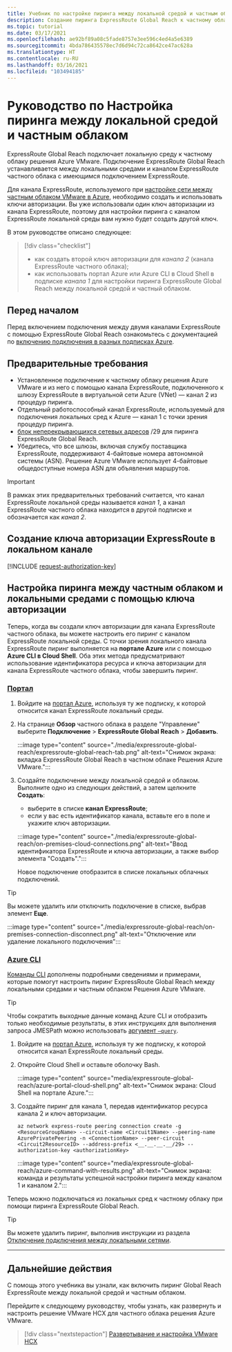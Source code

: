 ```yaml
---
title: Учебник по настройке пиринга между локальной средой и частным облаком
description: Создание пиринга ExpressRoute Global Reach к частному облаку в решении Azure VMware.
ms.topic: tutorial
ms.date: 03/17/2021
ms.openlocfilehash: ae92bf89a08c5fade8757e3ee596c4ed4a5e6389
ms.sourcegitcommit: 4bda786435578ec7d6d94c72ca8642ce47ac628a
ms.translationtype: HT
ms.contentlocale: ru-RU
ms.lasthandoff: 03/16/2021
ms.locfileid: "103494185"
---
```

# <a name="tutorial-peer-on-premises-environments-to-a-private-cloud"></a>Руководство по Настройка пиринга между локальной средой и частным облаком

ExpressRoute Global Reach подключает локальную среду к частному облаку решения Azure VMware. Подключение ExpressRoute Global Reach устанавливается между локальными средами и каналом ExpressRoute частного облака с имеющимся подключением ExpressRoute. 

Для канала ExpressRoute, используемого при [настройке сети между частным облаком VMware в Azure](tutorial-configure-networking.md), необходимо создать и использовать ключи авторизации.  Вы уже использовали один ключ авторизации из канала ExpressRoute, поэтому для настройки пиринга с каналом ExpressRoute локальной среды вам нужно будет создать другой ключ.

В этом руководстве описано следующее:

> [!div class="checklist"]
> * как создать второй ключ авторизации для _канала 2_ (канала ExpressRoute частного облака);
> * как использовать портал Azure или Azure CLI в Cloud Shell в подписке _канала 1_ для настройки пиринга ExpressRoute Global Reach между локальной средой и частный облаком.


## <a name="before-you-begin"></a>Перед началом

Перед включением подключения между двумя каналами ExpressRoute с помощью ExpressRoute Global Reach ознакомьтесь с документацией по [включению подключения в разных подписках Azure](../expressroute/expressroute-howto-set-global-reach-cli.md#enable-connectivity-between-expressroute-circuits-in-different-azure-subscriptions).  

## <a name="prerequisites"></a>Предварительные требования

- Установленное подключение к частному облаку решения Azure VMware и из него с помощью канала ExpressRoute, подключенного к шлюзу ExpressRoute в виртуальной сети Azure (VNet) — канал 2 из процедур пиринга.
- Отдельный работоспособный канал ExpressRoute, используемый для подключения локальных сред к Azure — канал 1 с точки зрения процедур пиринга.
- [блок неперекрывающихся сетевых адресов](../expressroute/expressroute-routing.md#ip-addresses-used-for-peerings) /29 для пиринга ExpressRoute Global Reach.
- Убедитесь, что все шлюзы, включая службу поставщика ExpressRoute, поддерживают 4-байтовые номера автономной системы (ASN). Решение Azure VMware использует 4-байтовые общедоступные номера ASN для объявления маршрутов.

>[!IMPORTANT]
>В рамках этих предварительных требований считается, что канал ExpressRoute локальной среды называется _канал 1_, а канал ExpressRoute частного облака находится в другой подписке и обозначается как _канал 2_.

## <a name="create-an-expressroute-authorization-key-in-the-on-premises-circuit"></a>Создание ключа авторизации ExpressRoute в локальном канале

[!INCLUDE [request-authorization-key](includes/request-authorization-key.md)]
 
## <a name="peer-private-cloud-to-on-premises-with-authorization-key"></a>Настройка пиринга между частным облаком и локальными средами с помощью ключа авторизации
Теперь, когда вы создали ключ авторизации для канала ExpressRoute частного облака, вы можете настроить его пиринг с каналом ExpressRoute локальной среды. С точки зрения локального канала ExpressRoute пиринг выполняется на **портале Azure** или с помощью **Azure CLI в Cloud Shell**. Оба этих метода предусматривают использование идентификатора ресурса и ключа авторизации для канала ExpressRoute частного облака, чтобы завершить пиринг.

### <a name="portal"></a>[Портал](#tab/azure-portal)
 
1. Войдите на [портал Azure](https://portal.azure.com), используя ту же подписку, к которой относится канал ExpressRoute локальный среды.

1. На странице **Обзор** частного облака в разделе "Управление" выберите **Подключение** > **ExpressRoute Global Reach** > **Добавить**.

    :::image type="content" source="./media/expressroute-global-reach/expressroute-global-reach-tab.png" alt-text="Снимок экрана: вкладка ExpressRoute Global Reach в частном облаке Решения Azure VMware.":::

1. Создайте подключение между локальной средой и облаком. Выполните одно из следующих действий, а затем щелкните **Создать**:

   - выберите в списке **канал ExpressRoute**;
   - если у вас есть идентификатор канала, вставьте его в поле и укажите ключ авторизации.

   :::image type="content" source="./media/expressroute-global-reach/on-premises-cloud-connections.png" alt-text="Ввод идентификатора ExpressRoute и ключа авторизации, а также выбор элемента &quot;Создать&quot;.":::   
   
   Новое подключение отобразится в списке локальных облачных подключений.

>[!TIP]
>Вы можете удалить или отключить подключение в списке, выбрав элемент **Еще**.  
>
> :::image type="content" source="./media/expressroute-global-reach/on-premises-connection-disconnect.png" alt-text="Отключение или удаление локального подключения":::

### <a name="azure-cli"></a>[Azure CLI](#tab/azure-cli)

[Команды CLI](../expressroute/expressroute-howto-set-global-reach-cli.md) дополнены подробными сведениями и примерами, которые помогут настроить пиринг ExpressRoute Global Reach между локальными средами и частным облаком Решения Azure VMware.

>[!TIP]
>Чтобы сократить выходные данные команд Azure CLI и отобразить только необходимые результаты, в этих инструкциях для выполнения запроса JMESPath можно использовать [аргумент `–query`](https://docs.microsoft.com/cli/azure/query-azure-cli).

1. Войдите на [портал Azure](https://portal.azure.com), используя ту же подписку, к которой относится канал ExpressRoute локальный среды. 

1. Откройте Cloud Shell и оставьте оболочку Bash.

   :::image type="content" source="media/expressroute-global-reach/azure-portal-cloud-shell.png" alt-text="Снимок экрана: Cloud Shell на портале Azure.":::

1. Создайте пиринг для канала 1, передав идентификатор ресурса канала 2 и ключ авторизации. 

   ```azurecli-interactive
   az network express-route peering connection create -g <ResourceGroupName> --circuit-name <Circuit1Name> --peering-name AzurePrivatePeering -n <ConnectionName> --peer-circuit <Circuit2ResourceID> --address-prefix <__.__.__.__/29> --authorization-key <authorizationKey>
   ```

   :::image type="content" source="media/expressroute-global-reach/azure-command-with-results.png" alt-text="Снимок экрана: команда и результаты успешной настройки пиринга между каналом 1 и каналом 2.":::

Теперь можно подключаться из локальных сред к частному облаку при помощи пиринга ExpressRoute Global Reach.

>[!TIP]
>Вы можете удалить пиринг, выполнив инструкции из раздела [Отключение подключения между локальными сетями](../expressroute/expressroute-howto-set-global-reach-cli.md#disable-connectivity-between-your-on-premises-networks).


---

## <a name="next-steps"></a>Дальнейшие действия

С помощь этого учебника вы узнали, как включить пиринг Global Reach ExpressRoute между локальной средой и частным облаком. 

Перейдите к следующему руководству, чтобы узнать, как развернуть и настроить решение VMware HCX для частного облака решения Azure VMware.

> [!div class="nextstepaction"]
> [Развертывание и настройка VMware HCX](tutorial-deploy-vmware-hcx.md)


<!-- LINKS - external-->

<!-- LINKS - internal -->
